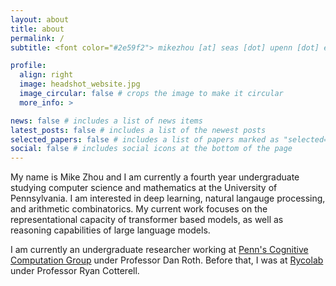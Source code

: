 ```yaml
---
layout: about
title: about
permalink: /
subtitle: <font color="#2e59f2"> mikezhou [at] seas [dot] upenn [dot] edu </font>

profile:
  align: right
  image: headshot_website.jpg
  image_circular: false # crops the image to make it circular
  more_info: >

news: false # includes a list of news items
latest_posts: false # includes a list of the newest posts
selected_papers: false # includes a list of papers marked as "selected={true}"
social: false # includes social icons at the bottom of the page
---
```


My name is Mike Zhou and I am currently a fourth year undergraduate studying computer science and mathematics at the University of Pennsylvania. I am interested in deep learning, natural langauge processing, and arithmetic combinatorics. My current work focuses on the representational capacity of transformer based models, as well as reasoning capabilities of large language models.

I am currently an undergraduate researcher working at <a href='https://cogcomp.seas.upenn.edu/'>Penn's Cognitive Computation Group</a> under Professor Dan Roth. Before that, I was at <a href='https://rycolab.io/'>Rycolab</a> under Professor Ryan Cotterell.

<br>
<br>
<head>
    <meta charset="UTF-8">
    <meta name="viewport" content="width=device-width, initial-scale=1.0">
    <title>Resume</title>
    <style>
        /* CSS for the resume box */
        .resume-box {
            border: 2px solid #333;  /* Solid border with a dark gray color */
            padding: 20px;           /* Space inside the box */
            margin: 15px 0;          /* Space outside the box, with a top and bottom margin */
            border-radius: 10px;     /* Rounded corners */
            background-color: #f9f9f9; /* Light gray background */
            box-shadow: 0 4px 8px rgba(0, 0, 0, 0.1); /* Subtle shadow for depth */
            font-family: 'Arial', sans-serif; /* Simple, professional font */
        }

        .resume-box h3 {
            margin-top: 0;
            font-size: 1.5em;
            color: #444; /* Darker color for the heading */
        }

        .resume-box p {
            margin: 10px 0;
            color: #666; /* Medium gray for the text */
            line-height: 1.6; /* Improved readability */
        }

        .resume-box a {
            color: #007bff; /* Link color */
            text-decoration: none; /* Remove underline from links */
        }

        .resume-box a:hover {
            text-decoration: underline; /* Underline on hover */
        }
    </style>
</head>
<body>
    <div class="resume-box">
      <h5> Education </h5>
      <p> University of Pennsylvania </p>
      <p> BSE (Computer Science and Mathematics), MSE (Computer Science) </p>
      
    </div>
</body>